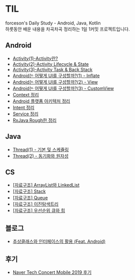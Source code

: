 # TIL
forceson's Daily Study - Android, Java, Kotlin  
하룻동안 배운 내용을 차곡차곡 정리하는 1일 1커밋 프로젝트입니다.

## Android
* [Activity(1)-Activity란?](https://github.com/forceson/TIL/blob/master/Android/Activity(1)-Activity%EB%9E%80.md)  
* [Activity(2)-Activity Lifecycle & State](https://github.com/forceson/TIL/blob/master/Android/Activity(2)-Activity%20Lifecycle%20%26%20State.md)
* [Activity(3)-Activity Task & Back Stack](https://github.com/forceson/TIL/blob/master/Android/Activity(3)-Activity%20Task%20%26%20Back%20Stack.md)
* [Android는 어떻게 UI를 구성할까?(1) - Inflate](https://github.com/forceson/TIL/blob/master/Android/Android는%20어떻게%20UI를%20구성할까%3F(1)%20-%20Inflate.md)
* [Android는 어떻게 UI를 구성할까?(2) - View](https://github.com/forceson/TIL/blob/master/Android/Android는%20어떻게%20UI를%20구성할까%3F(2)%20-%20View.md)
* [Android는 어떻게 UI를 구성할까?(3) - CustomView](https://github.com/forceson/TIL/blob/master/Android/Android는%20어떻게%20UI를%20구성할까%3F(3)%20-%20CustomView.md)
* [Context 정리](https://github.com/forceson/TIL/blob/master/Android/Context%20정리.md)
* [Android 플랫폼 아키텍처 정리](https://github.com/forceson/TIL/blob/master/Android/Android%20%ED%94%8C%EB%9E%AB%ED%8F%BC%20%EC%95%84%ED%82%A4%ED%85%8D%EC%B2%98%20%EC%A0%95%EB%A6%AC.md)
* [Intent 정리](https://github.com/forceson/TIL/blob/master/Android/Intent%20정리.md)
* [Service 정리](https://github.com/forceson/TIL/blob/master/Android/Service%20정리.md)
* [RxJava Rough한 정리](https://github.com/forceson/TIL/blob/master/Android/RxJava%20Rough한%20정리.md)
## Java
* [Thread(1) - 기본 및 스케쥴링](https://github.com/forceson/TIL/blob/master/Java/Thread(1)-기본%20및%20스케쥴링.md)
* [Thread(2) - 동기화와 원자성](https://github.com/forceson/TIL/blob/master/Java/Thread(2)-동기화와%20원자성.md)
## CS
* [[자료구조] ArrayList와 LinkedList](https://github.com/forceson/TIL/blob/master/CS/[자료구조]%20ArrayList와%20LinkedList.md)
* [[자료구조] Stack](https://github.com/forceson/TIL/blob/master/CS/[자료구조]%20Stack.md)
* [[자료구조] Queue](https://github.com/forceson/TIL/blob/master/CS/[자료구조]%20Queue.md)
* [[자료구조] 이진탐색트리](https://github.com/forceson/TIL/blob/master/CS/[자료구조]%20이진탐색트리.md)
* [[자료구조] 우선순위 큐와 힙](https://github.com/forceson/TIL/blob/master/CS/[자료구조]%20우선순위%20큐와%20힙.md)
## 블로그
* [추상클래스와 인터페이스의 활용 (Feat. Android)](https://forceson.github.io/android/%EC%B6%94%EC%83%81%ED%81%B4%EB%9E%98%EC%8A%A4%EC%99%80-%EC%9D%B8%ED%84%B0%ED%8E%98%EC%9D%B4%EC%8A%A4%EC%9D%98-%ED%99%9C%EC%9A%A9-(Feat.-Android)/)
## 후기
* [Naver Tech Concert Mobile 2019 후기](https://forceson.github.io/%ED%9B%84%EA%B8%B0/Naver-Tech-Concert-2019-%ED%9B%84%EA%B8%B0/)
